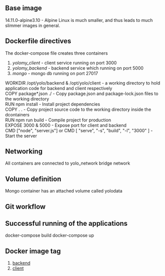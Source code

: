 
## Base image 
14.11.0-alpine3.10 - Alpine Linux is much smaller, and thus leads to much slimmer images in general.

## Dockerfile directives
The docker-compose file  creates three containers

1. *yolomy_client* - client service running on port 3000
1. *yolomy_backend* - backend service which running on port 5000
1. *mongo* -  mongo db running on port 27017

<p> WORKDIR /opt/yolo/backend & /opt/yolo/client - a working directory to hold application code for backend and client respectively <br>
COPY package*.json ./ - Copy package.json and package-lock.json files to the working directory <br>
RUN npm install - Install project dependencies <br>
COPY . . - Copy project source code to the working directory inside the dcontainers <br>
RUN npm run build - Compile project for production <br>
EXPOSE 3000 & 5000 - Expose port for client and backend <br>
CMD ["node", "server.js"] or CMD [ "serve", "-s", "build", "-l", "3000" ] - Start the server </p>

## Networking
All containers are connected to yolo_network bridge network

## Volume definition
Mongo container has an attached volume called  yolodata

## Git workflow
## Successful running of the applications
docker-compose build
docker-compose up

## Docker image tag
1. [backend](https://hub.docker.com/repository/docker/msitienei/yolo_backend "Backend repository")
1. [client](https://hub.docker.com/repository/docker/msitienei/yolo_client "Client repository")